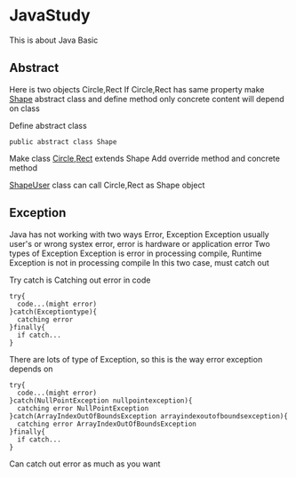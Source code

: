 # JavaStudy
This is about Java Basic
## Abstract
Here is two objects Circle,Rect
If Circle,Rect has same property make [Shape](https://github.com/DevJIYUL/JavaStudy/blob/main/src/com/abst/Shape.java) abstract class and define method only
concrete content will depend on class

Define abstract class
```
public abstract class Shape
```
Make class [Circle](https://github.com/DevJIYUL/JavaStudy/blob/main/src/com/abst/Circle.java),[Rect](https://github.com/DevJIYUL/JavaStudy/blob/main/src/com/abst/Rect.java) extends Shape
Add override method and concrete method

[ShapeUser](https://github.com/DevJIYUL/JavaStudy/blob/main/src/com/abst/ShapeUser.java) class can call Circle,Rect as Shape object

## Exception
Java has not working with two ways Error, Exception
Exception usually user's or wrong systex error, error is hardware or application error
Two types of Exception Exception is error in processing compile, Runtime Exception is not in processing compile
In this two case, must catch out

Try catch is Catching out error in code
```
try{
  code...(might error)
}catch(Exceptiontype){
  catching error
}finally{
  if catch...
}
```

There are lots of type of Exception, so this is the way error exception depends on 
```
try{
  code...(might error)
}catch(NullPointException nullpointexception){
  catching error NullPointException
}catch(ArrayIndexOutOfBoundsException arrayindexoutofboundsexception){
  catching error ArrayIndexOutOfBoundsException
}finally{
  if catch...
}
```
Can catch out error as much as you want
